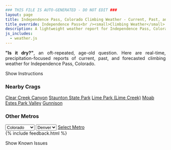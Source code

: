 ```yaml
---
### THIS FILE IS AUTO-GENERATED - DO NOT EDIT ###
layout: page
title: Independence Pass, Colorado Climbing Weather - Current, Past, and Forecasted
title_override: Independence Pass<br /><small>Climbing Weather</small>
description: A lightweight weather report for Independence Pass, Colorado. Optimized for slow internet connections.
js_includes:
  - weather.js
---
```


<section class="measure center lh-copy f5-ns f6 ph2 mv4" style="text-align: justify;">
<strong>"Is it dry?"</strong>, an oft-repeated, age-old question. Here are real-time,
precipitation-focused reports of current, past, and forecasted climbing weather for Independence Pass, Colorado.
</section>

<p id="settings-toggle" class="mw5 b center tc hover-light-red black-70 pointer">Show Instructions</p>
<section id="settings" class="overflow-hidden" style="display:none;">
    <div class="mv2 ph2 center">
        <div class="fn f6 tc pv2">
            <p class="measure lh-copy center"><strong>Show/hide hourly forecasts</strong> by clicking the desired day.</p>
            <hr class="mw5 p0 mv2 o-60 b0 bt b--light-red light-red bg-light-red">
            <p class="measure lh-copy center"><strong>Current and Past conditions</strong> are measured by the nearest weather station. <strong>Forecast conditions</strong> are calculated and polled separately.</p>
            <hr class="mw5 p0 mv2 o-60 b0 bt b--light-red light-red bg-light-red">
            <p class="measure lh-copy center"><strong>Having issues?</strong> Try <a id="clear-cache" class="no-underline relative fancy-link light-red hover-light-red" href="#">clearing the local cache</a>.</p>
            <hr class="mw5 p0 mv2 o-60 b0 bt b--light-red light-red bg-light-red">
            <p class="measure lh-copy center">Weather data sourced from <a class="no-underline fancy-link relative light-red" target="_blank" href="https://www.weather.gov/documentation/services-web-api">weather.gov</a>.</p>
        </div>
    </div>
</section>
<section id="weather" data-crag="independence-pass-colorado" class="mv4-ns mv3 ph2 center"></section>
<section id="nearby" class="tc lh-copy">
  <h3>Nearby Crags</h3>
<a class="nowrap no-underline fancy-link relative light-red mh3" href="/crags/clear-creek-canyon-colorado-weather.html">Clear Creek Canyon</a>
<a class="nowrap no-underline fancy-link relative light-red mh3" href="/crags/staunton-state-park-colorado-weather.html">Staunton State Park</a>
<a class="nowrap no-underline fancy-link relative light-red mh3" href="/crags/lime-park-lime-creek-colorado-weather.html">Lime Park (Lime Creek)</a>
<a class="nowrap no-underline fancy-link relative light-red mh3" href="/crags/moab-utah-weather.html">Moab</a>
<a class="nowrap no-underline fancy-link relative light-red mh3" href="/crags/estes-park-valley-colorado-weather.html">Estes Park Valley</a>
<a class="nowrap no-underline fancy-link relative light-red mh3" href="/crags/gunnison-colorado-weather.html">Gunnison</a>
</section>
<section id="nearby" class="tc lh-copy">
  <h3>Other Metros</h3>
  <select class="ma1 bg-near-white pa2" id="stateSel">
    <option value="Texas">Texas</option>
    <option value="Washington">Washington</option>
    <option value="Colorado" selected>Colorado</option>
    <option value="Tennessee">Tennessee</option>
    <option value="Utah">Utah</option>
    <option value="California">California</option>
  </select>
  <select class="ma1 bg-near-white pa2" id="citySel">
    <option value="Denver" selected>Denver</option>
  </select>
  <a id="selectMetro" class="f6 link dim ph3 pv2 ma1 dib white bg-light-red" href="/crags/denver-colorado-weather.html">Select Metro</a>
  <script>
    var states = [];
    states["Texas"] = "Austin"
    states["Washington"] = "Seattle"
    states["Colorado"] = "Denver"
    states["Tennessee"] = "Nashville"
    states["Utah"] = "Salt Lake City"
    states["California"] = "San Francisco|Los Angeles"
  </script>
</section>
{% include feedback.html %}
<p id="issues-toggle" class="mw5 b center tc hover-light-red black-70 pointer">Show Known Issues</p>
<section id="issues" class="overflow-hidden tc f6">
</section>

<script>
  var weekly_GJT_162_97 = {"updated":"2024-03-13T05:27:29+00:00","units":"us","forecastGenerator":"BaselineForecastGenerator","generatedAt":"2024-03-13T08:31:56+00:00","updateTime":"2024-03-13T05:27:29+00:00","validTimes":"2024-03-12T23:00:00+00:00/P7DT2H","elevation":{"unitCode":"wmoUnit:m","value":3193.9992},"periods":[{"number":1,"name":"Overnight","startTime":"2024-03-13T02:00:00-06:00","endTime":"2024-03-13T06:00:00-06:00","isDaytime":false,"temperature":16,"temperatureUnit":"F","temperatureTrend":null,"probabilityOfPrecipitation":{"unitCode":"wmoUnit:percent","value":70},"dewpoint":{"unitCode":"wmoUnit:degC","value":-8.88888888888889},"relativeHumidity":{"unitCode":"wmoUnit:percent","value":83},"windSpeed":"5 to 10 mph","windDirection":"WSW","icon":"https://api.weather.gov/icons/land/night/snow,70?size=medium","shortForecast":"Snow Showers Likely","detailedForecast":"Snow showers likely. Mostly cloudy, with a low around 16. West southwest wind 5 to 10 mph. Chance of precipitation is 70%. New snow accumulation of 1 to 2 inches possible."},{"number":2,"name":"Wednesday","startTime":"2024-03-13T06:00:00-06:00","endTime":"2024-03-13T18:00:00-06:00","isDaytime":true,"temperature":28,"temperatureUnit":"F","temperatureTrend":null,"probabilityOfPrecipitation":{"unitCode":"wmoUnit:percent","value":90},"dewpoint":{"unitCode":"wmoUnit:degC","value":-6.666666666666667},"relativeHumidity":{"unitCode":"wmoUnit:percent","value":93},"windSpeed":"5 to 10 mph","windDirection":"WSW","icon":"https://api.weather.gov/icons/land/day/snow,50/snow,90?size=medium","shortForecast":"Snow Showers","detailedForecast":"A chance of snow showers before noon, then snow showers and a slight chance of thunderstorms. Mostly cloudy, with a high near 28. West southwest wind 5 to 10 mph. Chance of precipitation is 90%. New snow accumulation of 2 to 4 inches possible."},{"number":3,"name":"Wednesday Night","startTime":"2024-03-13T18:00:00-06:00","endTime":"2024-03-14T06:00:00-06:00","isDaytime":false,"temperature":14,"temperatureUnit":"F","temperatureTrend":null,"probabilityOfPrecipitation":{"unitCode":"wmoUnit:percent","value":80},"dewpoint":{"unitCode":"wmoUnit:degC","value":-7.777777777777778},"relativeHumidity":{"unitCode":"wmoUnit:percent","value":92},"windSpeed":"5 to 10 mph","windDirection":"NNW","icon":"https://api.weather.gov/icons/land/night/snow,70/snow,80?size=medium","shortForecast":"Snow Showers","detailedForecast":"Snow showers and a slight chance of thunderstorms. Cloudy, with a low around 14. North northwest wind 5 to 10 mph. Chance of precipitation is 80%. New snow accumulation of 3 to 5 inches possible."},{"number":4,"name":"Thursday","startTime":"2024-03-14T06:00:00-06:00","endTime":"2024-03-14T18:00:00-06:00","isDaytime":true,"temperature":24,"temperatureUnit":"F","temperatureTrend":null,"probabilityOfPrecipitation":{"unitCode":"wmoUnit:percent","value":80},"dewpoint":{"unitCode":"wmoUnit:degC","value":-8.333333333333334},"relativeHumidity":{"unitCode":"wmoUnit:percent","value":84},"windSpeed":"5 to 20 mph","windDirection":"ENE","icon":"https://api.weather.gov/icons/land/day/snow,80/snow,70?size=medium","shortForecast":"Snow Showers","detailedForecast":"Snow showers. Cloudy, with a high near 24. East northeast wind 5 to 20 mph. Chance of precipitation is 80%. New snow accumulation of 1 to 2 inches possible."},{"number":5,"name":"Thursday Night","startTime":"2024-03-14T18:00:00-06:00","endTime":"2024-03-15T06:00:00-06:00","isDaytime":false,"temperature":9,"temperatureUnit":"F","temperatureTrend":null,"probabilityOfPrecipitation":{"unitCode":"wmoUnit:percent","value":50},"dewpoint":{"unitCode":"wmoUnit:degC","value":-10.555555555555555},"relativeHumidity":{"unitCode":"wmoUnit:percent","value":81},"windSpeed":"15 to 20 mph","windDirection":"ESE","icon":"https://api.weather.gov/icons/land/night/snow,30/snow,50?size=medium","shortForecast":"Chance Snow Showers","detailedForecast":"A chance of snow showers. Mostly cloudy, with a low around 9. East southeast wind 15 to 20 mph. Chance of precipitation is 50%. New snow accumulation of less than one inch possible."},{"number":6,"name":"Friday","startTime":"2024-03-15T06:00:00-06:00","endTime":"2024-03-15T18:00:00-06:00","isDaytime":true,"temperature":29,"temperatureUnit":"F","temperatureTrend":null,"probabilityOfPrecipitation":{"unitCode":"wmoUnit:percent","value":50},"dewpoint":{"unitCode":"wmoUnit:degC","value":-6.111111111111111},"relativeHumidity":{"unitCode":"wmoUnit:percent","value":83},"windSpeed":"10 to 15 mph","windDirection":"SE","icon":"https://api.weather.gov/icons/land/day/snow,50/snow,30?size=medium","shortForecast":"Chance Snow Showers","detailedForecast":"A chance of snow showers. Mostly cloudy, with a high near 29. Chance of precipitation is 50%. New snow accumulation of less than one inch possible."},{"number":7,"name":"Friday Night","startTime":"2024-03-15T18:00:00-06:00","endTime":"2024-03-16T06:00:00-06:00","isDaytime":false,"temperature":11,"temperatureUnit":"F","temperatureTrend":null,"probabilityOfPrecipitation":{"unitCode":"wmoUnit:percent","value":20},"dewpoint":{"unitCode":"wmoUnit:degC","value":-7.222222222222222},"relativeHumidity":{"unitCode":"wmoUnit:percent","value":85},"windSpeed":"10 to 15 mph","windDirection":"SSE","icon":"https://api.weather.gov/icons/land/night/snow,20?size=medium","shortForecast":"Slight Chance Snow Showers","detailedForecast":"A slight chance of snow showers. Mostly cloudy, with a low around 11. Chance of precipitation is 20%. Little or no snow accumulation expected."},{"number":8,"name":"Saturday","startTime":"2024-03-16T06:00:00-06:00","endTime":"2024-03-16T18:00:00-06:00","isDaytime":true,"temperature":31,"temperatureUnit":"F","temperatureTrend":null,"probabilityOfPrecipitation":{"unitCode":"wmoUnit:percent","value":null},"dewpoint":{"unitCode":"wmoUnit:degC","value":-4.444444444444445},"relativeHumidity":{"unitCode":"wmoUnit:percent","value":85},"windSpeed":"10 to 15 mph","windDirection":"ESE","icon":"https://api.weather.gov/icons/land/day/snow?size=medium","shortForecast":"Snow Showers Likely","detailedForecast":"Snow showers likely. Partly sunny, with a high near 31. New snow accumulation of around one inch possible."},{"number":9,"name":"Saturday Night","startTime":"2024-03-16T18:00:00-06:00","endTime":"2024-03-17T06:00:00-06:00","isDaytime":false,"temperature":10,"temperatureUnit":"F","temperatureTrend":null,"probabilityOfPrecipitation":{"unitCode":"wmoUnit:percent","value":null},"dewpoint":{"unitCode":"wmoUnit:degC","value":-6.111111111111111},"relativeHumidity":{"unitCode":"wmoUnit:percent","value":88},"windSpeed":"10 to 15 mph","windDirection":"SE","icon":"https://api.weather.gov/icons/land/night/snow?size=medium","shortForecast":"Chance Snow Showers","detailedForecast":"A chance of snow showers. Mostly cloudy, with a low around 10. New snow accumulation of less than one inch possible."},{"number":10,"name":"Sunday","startTime":"2024-03-17T06:00:00-06:00","endTime":"2024-03-17T18:00:00-06:00","isDaytime":true,"temperature":33,"temperatureUnit":"F","temperatureTrend":null,"probabilityOfPrecipitation":{"unitCode":"wmoUnit:percent","value":null},"dewpoint":{"unitCode":"wmoUnit:degC","value":-6.111111111111111},"relativeHumidity":{"unitCode":"wmoUnit:percent","value":86},"windSpeed":"10 to 15 mph","windDirection":"WNW","icon":"https://api.weather.gov/icons/land/day/snow?size=medium","shortForecast":"Chance Snow Showers","detailedForecast":"A chance of snow showers. Partly sunny, with a high near 33."},{"number":11,"name":"Sunday Night","startTime":"2024-03-17T18:00:00-06:00","endTime":"2024-03-18T06:00:00-06:00","isDaytime":false,"temperature":12,"temperatureUnit":"F","temperatureTrend":null,"probabilityOfPrecipitation":{"unitCode":"wmoUnit:percent","value":null},"dewpoint":{"unitCode":"wmoUnit:degC","value":-7.777777777777778},"relativeHumidity":{"unitCode":"wmoUnit:percent","value":76},"windSpeed":"10 to 15 mph","windDirection":"WNW","icon":"https://api.weather.gov/icons/land/night/snow/sct?size=medium","shortForecast":"Slight Chance Snow Showers then Partly Cloudy","detailedForecast":"A slight chance of snow showers before midnight. Partly cloudy, with a low around 12."},{"number":12,"name":"Monday","startTime":"2024-03-18T06:00:00-06:00","endTime":"2024-03-18T18:00:00-06:00","isDaytime":true,"temperature":36,"temperatureUnit":"F","temperatureTrend":null,"probabilityOfPrecipitation":{"unitCode":"wmoUnit:percent","value":null},"dewpoint":{"unitCode":"wmoUnit:degC","value":-7.222222222222222},"relativeHumidity":{"unitCode":"wmoUnit:percent","value":73},"windSpeed":"10 to 15 mph","windDirection":"W","icon":"https://api.weather.gov/icons/land/day/few?size=medium","shortForecast":"Sunny","detailedForecast":"Sunny, with a high near 36."},{"number":13,"name":"Monday Night","startTime":"2024-03-18T18:00:00-06:00","endTime":"2024-03-19T06:00:00-06:00","isDaytime":false,"temperature":15,"temperatureUnit":"F","temperatureTrend":null,"probabilityOfPrecipitation":{"unitCode":"wmoUnit:percent","value":null},"dewpoint":{"unitCode":"wmoUnit:degC","value":-7.777777777777778},"relativeHumidity":{"unitCode":"wmoUnit:percent","value":67},"windSpeed":"10 to 15 mph","windDirection":"WNW","icon":"https://api.weather.gov/icons/land/night/few?size=medium","shortForecast":"Mostly Clear","detailedForecast":"Mostly clear, with a low around 15."},{"number":14,"name":"Tuesday","startTime":"2024-03-19T06:00:00-06:00","endTime":"2024-03-19T18:00:00-06:00","isDaytime":true,"temperature":37,"temperatureUnit":"F","temperatureTrend":null,"probabilityOfPrecipitation":{"unitCode":"wmoUnit:percent","value":null},"dewpoint":{"unitCode":"wmoUnit:degC","value":-6.111111111111111},"relativeHumidity":{"unitCode":"wmoUnit:percent","value":66},"windSpeed":"10 to 15 mph","windDirection":"WNW","icon":"https://api.weather.gov/icons/land/day/few/snow?size=medium","shortForecast":"Sunny then Slight Chance Rain And Snow Showers","detailedForecast":"A slight chance of rain and snow showers after noon. Sunny, with a high near 37."}]}
  var hourly_GJT_162_97 = false
  var crags_config = [
  {
    "name": "Independence Pass",
    "note": "Ultra-worthy granite.",
    "mountainProject": "https://www.mountainproject.com/area/105744331/independence-pass",
    "station": "IDPC2",
    "office": "GJT/162,97",
    "coordinates": [
      -106.704,
      39.119
    ]
  }
]</script>
